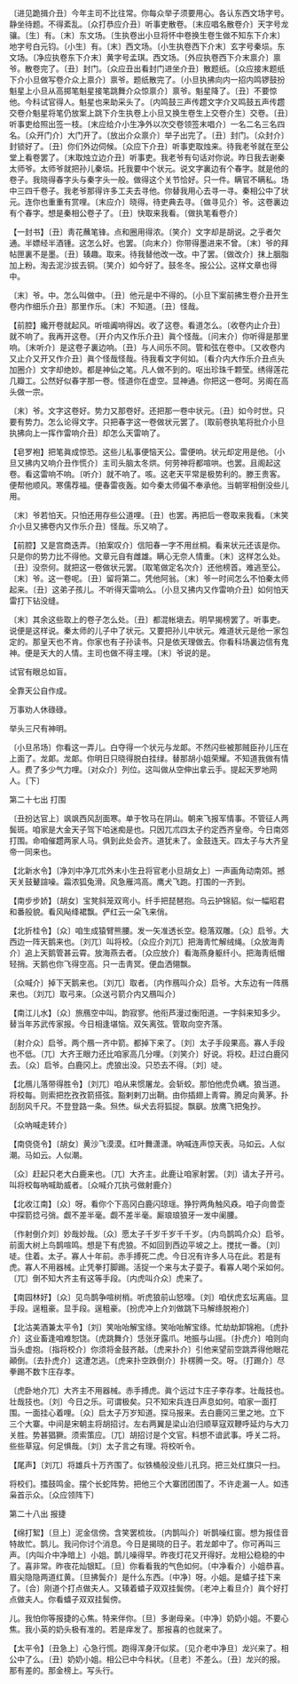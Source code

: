 <!-- { "loadSidebar": true } -->
〔进见跪揖介丑〕今年主司不比往常。你每众举子须要用心。各认东西文场字号。静坐待题。不得紊乱。〔众打恭应介丑〕听事吏散卷。〔末应唱名散卷介〕天字号龙骧。〔生〕有。〔末〕东文场。〔生执卷出小旦将怀中卷换生卷生做不知东下介末〕地字号白元钧。〔小生〕有。〔末〕西文场。〔小生执卷西下介末〕玄字号秦埙。东文场。〔净应执卷东下介末〕黄字号孟琪。西文场。〔外应执卷西下介末禀介〕禀爷。散卷完了。〔丑〕封门。〔众应丑出看封门进坐介丑〕散题纸。〔众应接末题纸下介小旦做写卷介众上禀介〕禀爷。题纸散完了。〔小旦执拂向内一招内鸣锣鼓扮魁星上小旦从高掷笔魁星接笔跳舞介众惊禀介〕禀爷。魁星降了。〔丑〕不要惊他。今科试官得人。魁星也来助采头了。〔内鸣鼓三声传趱文字介又鸣鼓五声传趱交卷介魁星将笔仍放案上跳下介生执卷上小旦又换生卷生上交卷介生〕交卷。〔丑〕听事吏给照出签一枝。〔末应给介小生净外以次交卷领签末唱介〕一名二名三名四名。〔众开门介〕大门开了。〔放出介众禀介〕举子出完了。〔丑〕封门。〔众封介〕封锁好了。〔丑〕你们外边伺候。〔众应下介丑〕听事吏取烛来。待我老爷就在至公堂上看卷罢了。〔末取烛立边介丑〕听事吏。我老爷有句话对你说。昨日我去谢秦太师爷。太师爷就把孙儿秦埙。托我要中个状元。说文字裏边有个春字。就是他的卷子。我晓得春字头与秦字头一般。做得这个关节恰好。只一件。瞒官不瞒私。场中三四千卷子。我老爷那得许多工夫去寻他。你替我用心去寻一寻。秦相公中了状元。连你也重重有赏哩。〔末应介〕晓得。待吏典去寻。〔做寻见介〕爷。这卷裏边有个春字。想是秦相公卷子了。〔丑〕快取来我看。〔做执笔看卷介〕 

【一封书】〔丑〕靑花蘸笔锋。点和圈用得浓。〔笑介〕文字却是胡说。之乎者欠通。半嫖经半酒锺。这怎么好。也罢。〔向末介〕你带得墨进来不曾。〔末〕爷的拜帖匣裏不是墨。〔丑〕辏趣。取来。待我替他改一改。中了罢。〔做改介〕抹上胭脂加上粉。淘去泥沙拔去铜。〔笑介〕如今好了。鼓冬冬。报公公。这样文章也得中。

〔末〕爷。中。怎么叫做中。〔丑〕他元是中不得的。〔小旦下案前拂生卷介丑开生卷内作细乐介丑〕那里作乐。〔末〕不知道。〔丑〕怪哉。 

【前腔】纔开卷就起风。听喧阗响得凶。收了这卷。看道怎么。〔收卷内止介丑〕就不响了。我再开这卷。〔开介内又作乐介丑〕眞个怪哉。〔问末介〕你听得是那里响。〔末听介〕是这卷子裏边响。〔丑〕与人间乐不同。管和弦在卷中。〔又收卷内又止介又开又作介丑〕眞个怪哉怪哉。待我看文字何如。〔看介内大作乐介丑点头加圈介〕文字却绝妙。都是神仙之笔。凡人做不到的。呕出珍珠千颗莹。绣得莲花几瓣工。公然好似春字那一卷。怪道你在虚空。显神通。你把这一卷呵。另阁在高头做一宗。

〔末〕爷。文字这卷好。势力又那卷好。还把那一卷中状元。〔丑〕如今时世。只要有势力。怎么论得文字。只把春字这一卷做状元罢了。〔取前卷执笔将批介小旦执拂向上一挥作雷响介丑〕却怎么天雷响了。 

【皂罗袍】把笔眞成惊恐。这些儿私事便恼天公。雷便响。状元却定用是他。〔小旦又拂内又响介丑作慌介〕主司头脑太冬烘。何劳神将都喧哄。也罢。且阁起这卷。看这雷响不响。〔听介〕就不响了。咳。这老天平常是极势利的。滕王贵客。便帮他顺风。寒儒荐福。便春雷夜轰。如今秦太师偏不奉承他。当朝宰相倒没些儿用。

〔末〕爷若怕天。只怕还用存些公道哩。〔丑〕也罢。再把后一卷取来我看。〔末笑介小旦又拂卷内又作乐介丑〕怪哉。乐又响了。 

【前腔】又是宫商迭弄。〔拍案叹介〕信阳春一字不用丝桐。看来状元还该是你。只是你的势力比不得他。文章元自有雌雄。瞒心无奈人情重。〔末〕这样怎么处。〔丑〕没奈何。就把这一卷做状元罢。〔取笔做定名次介〕还他榜首。难逃至公。〔末〕爷。这一卷呢。〔丑〕留将第二。凭他阿翁。〔末〕爷一时间怎么不怕秦太师起来。〔丑〕这弟子孩儿。不听得天雷响么。〔小旦又拂内又作雷响介丑〕如何怕天雷打下钻没缝。

〔末〕其余这些取上的卷子怎么处。〔丑〕都混帐塡去。明早揭榜罢了。听事吏。说便是这样说。秦太师的儿子中了状元。又要把孙儿中状元。难道状元是他一家包定的。那皇天也不肯。你家也有子孙读书。只是依天理做去。你看科场裏边信有鬼神。便是天大的人情。主司也做不得主哩。〔末〕爷说的是。 

试官有眼总如盲。

全靠天公自作成。

万事劝人休碌碌。

举头三尺有神明。

〔小旦吊场〕你看这一弄儿。白夺得一个状元与龙郞。不然闪些被那贼臣孙儿压在上面了。龙郞。龙郞。你明日只晓得脱白挂绿。替那胡小姐荣耀。不知道我做有情人。费了多少气力哩。〔对众介〕列位。这叫做从空伸出拿云手。提起天罗地网人。〔下〕 

第二十七出
打围

〔丑扮达官上〕飒飒西风刮面寒。单于牧马在阴山。朝来飞报军情事。不管征人两鬓斑。咱家是大金天子驾下哈迷痴是也。只因兀朮四太子约定西齐皇帝。今日南郊打围。命咱催趱两家人马。俱到此处会齐。道犹未了。金鼓连天。四太子与大齐皇帝一同来也。 

【北新水令】〔净刘中净兀朮外末小生丑将官老小旦胡女上〕一声画角动南郊。撼天关鼓鼙諠噪。霜浓狐兔滑。风急雁鸿高。鹰犬飞跑。打围的一齐到。

【南步步娇】〔胡女〕宝凳斜笼双弯小。纤手把琵琶抱。乌云护锦貂。似一幅昭君和番般貌。看风飐绛裙飘。俨红云一朵飞来俏。

【北折桂令】〔众〕咱生成猿臂熊腰。发一矢准透长空。稳落双雕。〔众〕启爷。大西边一阵天鹅来也。〔刘兀〕叫将校。〔众应介刘兀〕把海靑忙解绒绳。〔众放海靑介〕追上天鹅管甚云霄。放海燕去者。〔众应放介〕看海燕身躯纤小。把海靑纸帽轻捎。天鹅也你飞得空高。只一击靑冥。便血洒翎飘。

〔众喊介〕掉下天鹅来也。〔刘兀〕取者。〔内作鴈叫介众〕启爷。大东边有一阵鴈来也。〔刘兀〕取弓来。〔众送弓箭介内又鴈叫介〕 

【南江儿水】〔众〕旅鴈空中叫。韵寂寥。他衔芦漫过衡阳道。一字斜来知多少。替当年苏武传家报。今日相逢堪恼。双矢离弦。管取向空齐落。

〔射介众〕启爷。两个鴈一齐中箭。都掉下来了。〔刘〕太子手段果高。寡人手段也不低。〔兀〕大齐王眼力还比咱家高几分哩。〔刘笑介〕好说。将校。赶过白鹿冈去。〔众〕启爷。白鹿冈上。虎狼出没。只恐去不得。〔刘〕唗。 

【北鴈儿落带得胜令】〔刘兀〕咱从来惯屠龙。会斩蛟。那怕他虎负嵎。狼当道。将校每。则索把扢孜孜箭搭弦。豁剌剌刀出鞘。由你插翅上靑霄。腾足向黄茅。扑刮刮风千尺。不登登路一条。炰烋。纵犬去将狐捉。飘飖。放鹰飞把兔抄。

〔众吶喊走转介〕 

【南侥侥令】〔胡女〕黄沙飞漠漠。红叶舞潇潇。吶喊连声惊天表。马如云。人似潮。马如云。人似潮。

〔众〕赶起只老大白鹿来也。〔兀〕大齐主。此鹿让咱家射罢。〔刘〕请太子开弓。叫将校每吶喊助威者。〔众喊介兀执弓做射鹿介〕 

【北收江南】〔众〕呀。看你个下高冈白鹿闪琼瑶。狰狞两角触风猋。咱子向兽壶中探箭捻弓弰。觑不差半毫。觑不差半毫。厮琅琅狼牙一发中阑腰。

〔作射倒介刘〕妙哉妙哉。〔众〕愿太子千岁千岁千千岁。〔内鸟鹊鸣介众〕启爷。前面大树上鸟鹊喧鸣。想是下有虎狼。不如回到西边平坡之上。搅扰一番。〔刘〕唗。住着。太子。寡人十年前。赤手搏死二虎。今日况有许多人马在此。若是有虎。寡人不用器械。止凭拳打脚踢。活捉一个来与太子耍子。看寡人喝个采如何。〔兀〕倒不知大齐主有这等手段。〔内虎叫介众〕虎来了。 

【南园林好】〔众〕见鸟鹊争喧树梢。听虎狼前山怒嚎。〔刘〕咱伏虎玄坛离庙。显手段。逞粗豪。显手段。逞粗豪。〔扮虎冲上介刘做跳下马解绦脱袍介〕 

【北沽美酒兼太平令】〔刘〕笑咍咍解宝绦。笑咍咍解宝绦。忙劫劫卸锦袍。〔虎扑介〕这业畜逢咱难恕饶。〔虎跳舞介〕恁张牙露爪。地振与山摇。〔扑虎介〕咱则向当头虚抱。〔指将校介〕你须将金鼓齐敲。〔虎来扑介〕引他来望前空跳弄得他眼花顚倒。〔去扑虎介〕这遭怎逃。〔虎来扑空跌倒介〕扑楞腾一交。呀。〔打踢介〕尽拳踢不数卞庄存孝。

〔虎卧地介兀〕大齐主不用器械。赤手搏虎。眞个远过卞庄子李存孝。壮哉技也。壮哉技也。〔刘〕今日之乐。可谓极矣。只不知宋兵连日声息如何。咱家一面打围。一面挂心着哩。〔众〕启太子万岁知道。探马报来。去白鹿冈三里之地。立下三个大寨。中间是宋朝主将胡招讨。左右两翼是梁山泊归顺草寇双鞭呼延灼与大刀关胜。势甚猖獗。须索策应。〔兀〕胡招讨是个文官。料想不谙武事。呼关二将。些些草寇。何足惧哉。〔刘〕太子言之有理。将校听令。 

【尾声】〔刘兀〕将雄兵十万齐围了。似铁桶般没些儿孔窍。把三处红旗只一扫。

将校们。擂鼓鸣金。摆个长蛇阵势。把他三个大寨团团围了。不许走漏一人。如违枭首示众。〔众应领阵下〕 

第二十八出
报捷

【绵打絮】〔旦上〕泥金信傍。含笑罢梳妆。〔内鹊叫介〕听鹊噪红窗。想为报佳音特故忙。鹊儿。我问你讨个消息。今日是揭晓的日子。若龙郞中了。你可再叫三声。〔内叫介中净暗上〕小姐。鹊儿噪得早。昨夜灯花又开得好。龙相公稳稳的中了。喜非常。昨夜花灿银缸。〔旦〕你看看我的气色如何。〔中净看介〕小姐恭喜。眉尖隐隐两道红黄。〔旦拂鬓介〕是什么东西。〔中净〕呀。小姐。是蟢子挂下来了。〔合〕刚道个打点做夫人。又辏着蟢子双双挂鬓傍。〔老冲上看旦介〕眞个好打点做夫人。你看蟢子双双挂鬓傍。

儿。我怕你等报捷的心焦。特来伴你。〔旦〕多谢母亲。〔中净〕奶奶小姐。不要心焦。我小英的奶头极有准的。若是痒发了。那报喜的也就来了。 

【太平令】〔丑急上〕心急行慌。跑得浑身汗似浆。〔见介老中净旦〕龙兴来了。相公中了么。〔丑〕奶奶小姐。相公已中今科状。〔旦老〕不差么。〔丑〕龙兴的报。那有差的。那金榜上。写头行。

